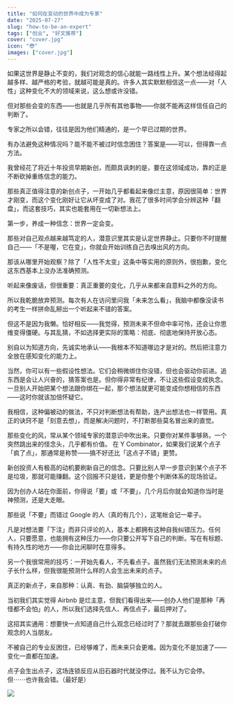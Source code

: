 ```yaml
---
title: "如何在变动的世界中成为专家"
date: "2025-07-27"
slug: "how-to-be-an-expert"
tags: ["创业", "好文推荐"]
cover: "cover.jpg"
icon: "😎"
images: ["cover.jpg"]
---
```

如果这世界是静止不变的，我们对观念的信心就能一路线性上升。某个想法经得起越多样、越严格的考验，就越可能是真的。许多人其实默默相信这一点——对「人性」这种变化不大的领域来说，这么想或许没错。



但对那些会变的东西——也就是几乎所有其他事物——你就不能再这样信任自己的判断了。



专家之所以会错，往往是因为他们精通的，是一个早已过期的世界。



有办法避免这种情况吗？能不能不被过时信念困住？答案是——可以，但得靠一点方法。



我曾经花了将近十年投资早期新创，而颇具讽刺的是，要在这领域成功，靠的正是不断砍掉重练信念的能力。



那些真正值得注意的新创点子，一开始几乎都看起来像烂主意，原因很简单：世界才刚变，而这个变化刚好让它从坏变成了对。我花了很多时间学会分辨这种「翻盘」，而这套技巧，其实也能套用在一切新想法上。



第一步，养成一种信念：世界一定会变。



那些对自己观点越来越笃定的人，潜意识里其实是认定世界静止。只要你不时提醒自己——「不是喔，它在变」，你就会开始训练自己去嗅出风的方向。



那该从哪里开始观察？除了「人性不太变」这条中等实用的原则外，很抱歉，变化这东西基本上没办法准确预测。



听起来像废话，但很重要：真正重要的变化，几乎从来都来自意料之外的方向。



所以我乾脆放弃预测。每次有人在访问里问我「未来怎么看」，我脑中都像没读书的考生一样拼命乱掰出一个听起来不错的答案。



但这不是因为我懒。恰好相反——我觉得，预测未来不但命中率可怜，还会让你思维变得僵硬。与其乱猜，不如选择更实际的策略：彻底、彻底地保持开放心态。



别自以为知道方向，先诚实地承认——我根本不知道哪边才是对的。然后把注意力全放在感知变化的能力上。



当然，你可以有一些假设性想法。它们会稍微绑住你没错，但也会驱动你前进。追东西是会让人兴奋的，猜答案也是。但你得非常有纪律，不让这些假设变成执念。
一旦别人开始把某个想法跟你绑在一起，那个想法就更可能变成你想相信的东西——这时你就该加倍怀疑它。



我相信，这种偏被动的做法，不只对判断想法有帮助，连产出想法也一样管用。真正的诀窍不是「刻意去想」，而是解决问题时，不打断那些莫名冒出来的直觉。



那些变化的风，常从某个领域专家的潜意识中吹出来。只要你对某件事够熟，一个突然跳出来的怪念头，几乎都有价值。
在 Y Combinator，如果我们说某个点子「疯了点」，那通常是称赞——搞不好还比「这点子不错」更赞。



新创投资人有极高的动机要刷新自己的信念。只要比别人早一步意识到某个点子不是垃圾，那就可能赚翻。这个回报不只是钱，更是你整个判断体系的现场验证。



因为创办人站在你面前，你得说「要」或「不要」，几个月后你就会知道你当时是神预测，还是大走眼。



那些说「不要」而错过 Google 的人（真的有几个），这笔帐会记一辈子。



凡是对想法要「下注」而非只评论的人，基本上都拥有这种自我纠错压力。任何人，只要愿意，也能拥有这种压力——你只要公开写下自己的判断。写在有标题、有持久性的地方——你会比闲聊时在意得多。



另一个我很常用的技巧：一开始先看人，不先看点子。虽然我们无法预测未来的点子长什么样，但我很能预测什么样的人会生出未来的点子。



真正的新点子，来自那种：认真、有劲、脑袋够独立的人。



当初我们其实觉得 Airbnb 是烂主意，但我们看得出来——创办人他们是那种「再怪都不会怕」的人，所以我们选择先信人、再信点子，最后押对了。



这招其实通用：想要快一点知道自己什么观念已经过时了？那就去跟那些会打破你观念的人当朋友。



不被自己的专业反困住，已经够难了，而未来只会更难。因为变化不是加速了——变化一直都在加速。



点子会生出点子，这场连锁反应从旧石器时代就没停过。我不认为它会停。
但⋯⋯也许我会错。（最好是）




![](https://prod-files-secure.s3.us-west-2.amazonaws.com/112d0858-5090-4d34-a606-b75eb8d65fd2/46476355-9cf3-4e99-9b7a-3531bc426380/1000202064.png?X-Amz-Algorithm=AWS4-HMAC-SHA256&X-Amz-Content-Sha256=UNSIGNED-PAYLOAD&X-Amz-Credential=ASIAZI2LB46672W2KNIA%2F20250805%2Fus-west-2%2Fs3%2Faws4_request&X-Amz-Date=20250805T062355Z&X-Amz-Expires=3600&X-Amz-Security-Token=IQoJb3JpZ2luX2VjEB4aCXVzLXdlc3QtMiJHMEUCIQCnI3PFQbYTQ4ALcpptZ8gV4sCrFDuSvWJ70i0QGQvYZgIgGnAPfy0e1MyCLxJdY7Wv17gcW4qNzZDFjPaeceflnS8q%2FwMIVxAAGgw2Mzc0MjMxODM4MDUiDOXvi8i0cCqhN2W%2BfyrcAyHx2ffOxxQ0JGA%2FCduq4WGS8%2BdHTJ5IeV2sPTfoxQvAxbgsBlHotPzUbu%2FKQef1GhUX2uRa4WK2Xj%2B2sEI7JDCjcH5HBGcrBw0gxCfNc01Kds9ZQyX942Uvsx7SnJHGhKNVAs%2B%2FJU746JYVkWM97mx0qzYAfYp5LB3vo5vAz%2FtBNpd%2F3%2BmIAmVvk9C2KglZyoAd%2F7a8ss537nCKHf6JvxXdEBCu627QuDpikoeK30WwUytUGTAmGlPB33ATk3Pm3VPYbAbiKwShGop6otKLQuMN1N0JmUF2%2BFbawQQ6et12rj%2FJp8GX8U6ZwUVpuxPpAXdnAHVlq1w%2FebilOFKPrlA194ZJQyPuevrpwj7r39bkI6ojDJE3gcFf70mUexcX2TBFfVQfs9sBkdO74ogaB7HNkRZhp2AqM%2FY1rbQIe7a99hLnBze1I0CTGVE7s5wh8m1C8gqWkfWXj%2BuGno1hjUjzR7QZQ9%2FuqyeHloz%2BQF3Ehg%2BjInvhB4AvlhR7xk85Q%2BzFC2ldSPEeD6OhKW9XEMyDhkE37El%2B%2BJYGc2EurMGGBigroq8SFBnNb%2BmM4RZhzSdASaUKCUYG7RZQnh5Kx93XsQ07aLd9oShU4zKk%2FigzMO4KlUiaYDSGK3V8MLq%2FxsQGOqUBAfRY%2BfoCSUNqzFx8eqjNQjmziKWGIYU7kaXNKdSo%2F%2FXCykFb9WdMJXX%2BtF7%2FnpVBpGqXpJ%2B7k5lqek86VXlGrb94qz274ARPXRqj5VSFh2kXqqAOi2X2Dlh6biSAbBxHnBxNJ%2Fa%2FkT2KKOvbLe%2BmFJgGhzn37ctfuuaJY%2FlJNO%2BuBfSjjYvi%2Bpx2SXDKXwbEQhpADm8tZRIGOMN%2BCoqpQrQtR1s3&X-Amz-Signature=fa7f45ba782f67373692181e24c2e0225fa57ee7c27c8008385dab586f0aaacd&X-Amz-SignedHeaders=host&x-amz-checksum-mode=ENABLED&x-id=GetObject)

